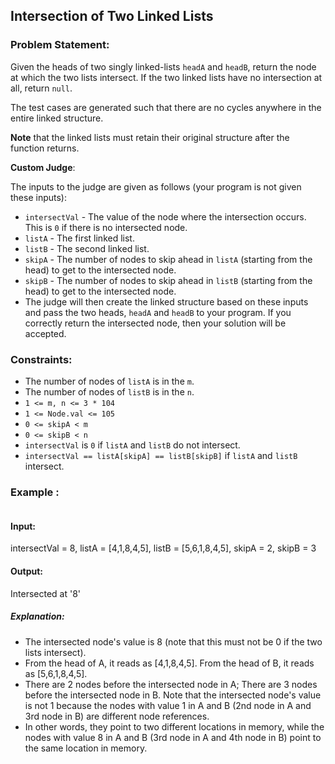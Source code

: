 ## Intersection of Two Linked Lists

### Problem Statement:
Given the heads of two singly linked-lists `headA` and `headB`, return the node at which the two lists intersect. If the two linked lists have no intersection at all, return `null`.

The test cases are generated such that there are no cycles anywhere in the entire linked structure.

**Note** that the linked lists must retain their original structure after the function returns.

**Custom Judge**:

The inputs to the judge are given as follows (your program is not given these inputs):

- `intersectVal` - The value of the node where the intersection occurs. This is `0` if there is no intersected node.
- `listA` - The first linked list.
- `listB` - The second linked list.
- `skipA` - The number of nodes to skip ahead in `listA` (starting from the head) to get to the intersected node.
- `skipB` - The number of nodes to skip ahead in `listB` (starting from the head) to get to the intersected node.
- The judge will then create the linked structure based on these inputs and pass the two heads, `headA` and `headB` to your program. If you correctly return the intersected node, then your solution will be accepted.

 
### Constraints:

- The number of nodes of `listA` is in the `m`.
- The number of nodes of `listB` is in the `n`.
- `1 <= m, n <= 3 * 104`
- `1 <= Node.val <= 105`
- `0 <= skipA < m`
- `0 <= skipB < n`
- `intersectVal` is `0` if `listA` and `listB` do not intersect.
- `intersectVal == listA[skipA] == listB[skipB]` if `listA` and `listB` intersect.
 

### Example :
![]()
#### Input: 
intersectVal = 8, listA = [4,1,8,4,5], listB = [5,6,1,8,4,5], skipA = 2, skipB = 3
#### Output: 
Intersected at '8'
##### Explanation: 
- The intersected node's value is 8 (note that this must not be 0 if the two lists intersect).
- From the head of A, it reads as [4,1,8,4,5]. From the head of B, it reads as [5,6,1,8,4,5].
- There are 2 nodes before the intersected node in A; There are 3 nodes before the intersected node in B.
Note that the intersected node's value is not 1 because the nodes with value 1 in A and B (2nd node in A and 3rd node in B) are different node references.
- In other words, they point to two different locations in memory, while the nodes with value 8 in A and B (3rd node in A and 4th node in B) point to the same location in memory.
